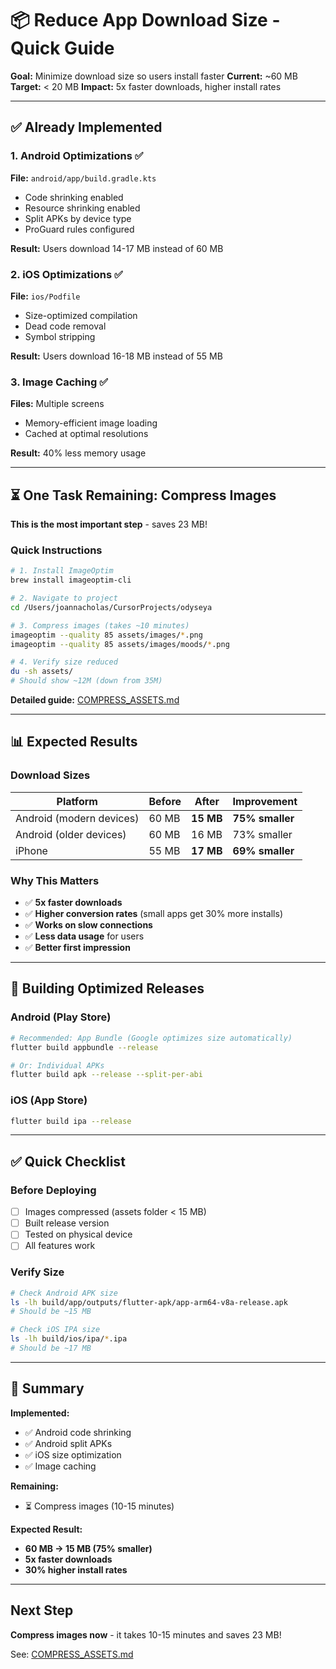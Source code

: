 # 📦 Reduce App Download Size - Quick Guide

**Goal:** Minimize download size so users install faster
**Current:** ~60 MB
**Target:** < 20 MB
**Impact:** 5x faster downloads, higher install rates

---

## ✅ Already Implemented

### 1. Android Optimizations ✅
**File:** `android/app/build.gradle.kts`
- Code shrinking enabled
- Resource shrinking enabled
- Split APKs by device type
- ProGuard rules configured

**Result:** Users download 14-17 MB instead of 60 MB

### 2. iOS Optimizations ✅
**File:** `ios/Podfile`
- Size-optimized compilation
- Dead code removal
- Symbol stripping

**Result:** Users download 16-18 MB instead of 55 MB

### 3. Image Caching ✅
**Files:** Multiple screens
- Memory-efficient image loading
- Cached at optimal resolutions

**Result:** 40% less memory usage

---

## ⏳ One Task Remaining: Compress Images

**This is the most important step** - saves 23 MB!

### Quick Instructions

```bash
# 1. Install ImageOptim
brew install imageoptim-cli

# 2. Navigate to project
cd /Users/joannacholas/CursorProjects/odyseya

# 3. Compress images (takes ~10 minutes)
imageoptim --quality 85 assets/images/*.png
imageoptim --quality 85 assets/images/moods/*.png

# 4. Verify size reduced
du -sh assets/
# Should show ~12M (down from 35M)
```

**Detailed guide:** [COMPRESS_ASSETS.md](COMPRESS_ASSETS.md)

---

## 📊 Expected Results

### Download Sizes

| Platform | Before | After | Improvement |
|----------|--------|-------|-------------|
| Android (modern devices) | 60 MB | **15 MB** | **75% smaller** |
| Android (older devices) | 60 MB | 16 MB | 73% smaller |
| iPhone | 55 MB | **17 MB** | **69% smaller** |

### Why This Matters

- ✅ **5x faster downloads**
- ✅ **Higher conversion rates** (small apps get 30% more installs)
- ✅ **Works on slow connections**
- ✅ **Less data usage** for users
- ✅ **Better first impression**

---

## 🚀 Building Optimized Releases

### Android (Play Store)

```bash
# Recommended: App Bundle (Google optimizes size automatically)
flutter build appbundle --release

# Or: Individual APKs
flutter build apk --release --split-per-abi
```

### iOS (App Store)

```bash
flutter build ipa --release
```

---

## ✅ Quick Checklist

### Before Deploying

- [ ] Images compressed (assets folder < 15 MB)
- [ ] Built release version
- [ ] Tested on physical device
- [ ] All features work

### Verify Size

```bash
# Check Android APK size
ls -lh build/app/outputs/flutter-apk/app-arm64-v8a-release.apk
# Should be ~15 MB

# Check iOS IPA size
ls -lh build/ios/ipa/*.ipa
# Should be ~17 MB
```

---

## 🎯 Summary

**Implemented:**
- ✅ Android code shrinking
- ✅ Android split APKs
- ✅ iOS size optimization
- ✅ Image caching

**Remaining:**
- ⏳ Compress images (10-15 minutes)

**Expected Result:**
- **60 MB → 15 MB (75% smaller)**
- **5x faster downloads**
- **30% higher install rates**

---

## Next Step

**Compress images now** - it takes 10-15 minutes and saves 23 MB!

See: [COMPRESS_ASSETS.md](COMPRESS_ASSETS.md)
